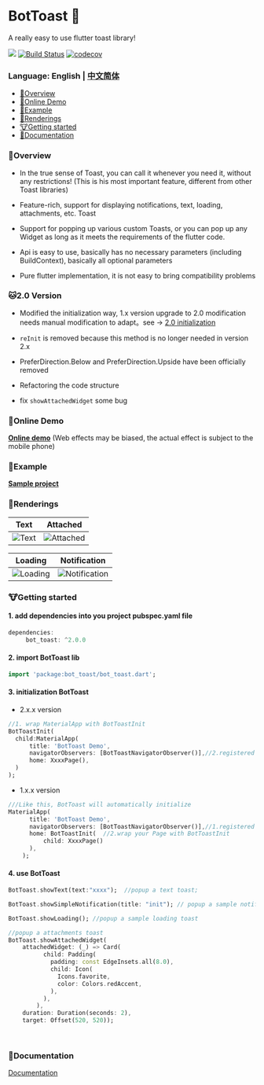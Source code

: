 BotToast 🤖
========= 
A really easy to use flutter toast library!

[![](https://img.shields.io/pub/v/bot_toast.svg?label=bot_toast&logo=https%3A%2F%2Fpub.flutter-io.cn%2Fpackages%2Fbot_toast)](https://pub.flutter-io.cn/packages/bot_toast)
[![Build Status](https://travis-ci.com/MMMzq/bot_toast.svg?branch=master)](https://travis-ci.com/MMMzq/bot_toast)
[![codecov](https://codecov.io/gh/MMMzq/bot_toast/branch/master/graph/badge.svg)](https://codecov.io/gh/MMMzq/bot_toast)

### Language: English | [中文简体](https://github.com/MMMzq/bot_toast/blob/master/README_zh.md)

* [🐲Overview](#Overview)
* [🐼Online Demo](#Online-Demo)
* [🐳Example](#Example)
* [🐺Renderings](#Renderings)
* [🐮Getting started](#Getting-started) 
* [📃Documentation](#Documentation) 

###  🐲Overview

- In the true sense of Toast, you can call it whenever you need it, without any restrictions! (This is his most important feature, different from other Toast libraries)

- Feature-rich, support for displaying notifications, text, loading, attachments, etc. Toast

- Support for popping up various custom Toasts, or you can pop up any Widget as long as it meets the requirements of the flutter code.

- Api is easy to use, basically has no necessary parameters (including BuildContext), basically all optional parameters

- Pure flutter implementation, it is not easy to bring compatibility problems

### 🐱2.0 Version

- Modified the initialization way, 1.x version upgrade to 2.0 modification needs manual modification to adapt。see -> [2.0 initialization](#Getting-started) 

- `reInit` is removed because this method is no longer needed in version 2.x

- PreferDirection.Below and PreferDirection.Upside have been officially removed

- Refactoring the code structure

- fix `showAttachedWidget` some bug

### 🐼Online Demo

**[Online demo](https://mmmzq.github.io/bot_toast/#/)** (Web effects may be biased, the actual effect is subject to the mobile phone)

### 🐳Example
**[Sample project](https://github.com/MMMzq/bot_toast/tree/master/example)**

### 🐺Renderings

Text|Attached
--------|-------
![Text](https://github.com/MMMzq/bot_toast/raw/master/doc/gif/text.gif)|![Attached](https://github.com/MMMzq/bot_toast/raw/master/doc/gif/attached.gif)

Loading|Notification 
--------|-------
![Loading](https://github.com/MMMzq/bot_toast/raw/master/doc/gif/loading.gif)|![Notification](https://github.com/MMMzq/bot_toast/raw/master/doc/gif/notification.gif)

### 🐮Getting started

#### 1. add dependencies into you project pubspec.yaml file
``` dart
dependencies:
     bot_toast: ^2.0.0
```

#### 2. import BotToast lib
``` dart
import 'package:bot_toast/bot_toast.dart';
```

#### 3. initialization BotToast

- 2.x.x version
``` dart
//1. wrap MaterialApp with BotToastInit
BotToastInit(
  child:MaterialApp(
      title: 'BotToast Demo',
      navigatorObservers: [BotToastNavigatorObserver()],//2.registered route observer
      home: XxxxPage(),
  )
);

```
- 1.x.x version
``` dart
///Like this, BotToast will automatically initialize
MaterialApp(
      title: 'BotToast Demo',
      navigatorObservers: [BotToastNavigatorObserver()],//1.registered route observer
      home: BotToastInit(  //2.wrap your Page with BotToastInit
          child: XxxxPage()
      ),
    );
```

#### 4. use BotToast
``` dart
BotToast.showText(text:"xxxx");  //popup a text toast;
```

```dart
BotToast.showSimpleNotification(title: "init"); // popup a sample notification toast;
```

```dart
BotToast.showLoading(); //popup a sample loading toast
```

```dart
//popup a attachments toast
BotToast.showAttachedWidget(
    attachedWidget: (_) => Card(
          child: Padding(
            padding: const EdgeInsets.all(8.0),
            child: Icon(
              Icons.favorite,
              color: Colors.redAccent,
            ),
          ),
        ),
    duration: Duration(seconds: 2),
    target: Offset(520, 520));
```

<br>


###  📃Documentation
[Documentation](https://github.com/MMMzq/bot_toast/blob/master/API.md)



